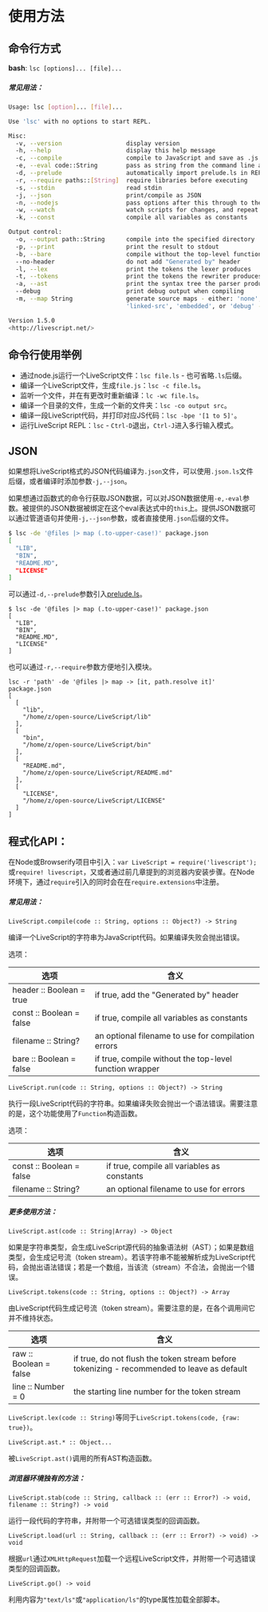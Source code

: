# 使用方法

## 命令行方式

**bash**: `lsc [options]... [file]...`

##### 常见用法：

```bash
Usage: lsc [option]... [file]...

Use 'lsc' with no options to start REPL.

Misc:
  -v, --version                  display version
  -h, --help                     display this help message
  -c, --compile                  compile to JavaScript and save as .js files
  -e, --eval code::String        pass as string from the command line as input
  -d, --prelude                  automatically import prelude.ls in REPL
  -r, --require paths::[String]  require libraries before executing
  -s, --stdin                    read stdin
  -j, --json                     print/compile as JSON
  -n, --nodejs                   pass options after this through to the 'node' binary
  -w, --watch                    watch scripts for changes, and repeat
  -k, --const                    compile all variables as constants

Output control:
  -o, --output path::String      compile into the specified directory
  -p, --print                    print the result to stdout
  -b, --bare                     compile without the top-level function wrapper
  --no-header                    do not add "Generated by" header
  -l, --lex                      print the tokens the lexer produces
  -t, --tokens                   print the tokens the rewriter produces
  -a, --ast                      print the syntax tree the parser produces
  --debug                        print debug output when compiling
  -m, --map String               generate source maps - either: 'none', 'linked',
                                 'linked-src', 'embedded', or 'debug' - default: none

Version 1.5.0
<http://livescript.net/>
```



## 命令行使用举例

- 通过node.js运行一个LiveScript文件：`lsc file.ls` - 也可省略`.ls`后缀。
- 编译一个LiveScript文件，生成`file.js`：`lsc -c file.ls`。
- 监听一个文件，并在有更改时重新编译：`lc -wc file.ls`。
- 编译一个目录的文件，生成一个新的文件夹：`lsc -co output src`。
- 编译一段LiveScript代码，并打印对应JS代码：`lsc -bpe '[1 to 5]'`。
- 运行LiveScript REPL：`lsc` - `Ctrl-D`退出，`Ctrl-J`进入多行输入模式。




## JSON

如果想将LiveScript格式的JSON代码编译为`.json`文件，可以使用`.json.ls`文件后缀，或者编译时添加参数`-j,--json`。

如果想通过函数式的命令行获取JSON数据，可以对JSON数据使用`-e,-eval`参数。被提供的JSON数据被绑定在这个eval表达式中的`this`上。提供JSON数据可以通过管道语句并使用`-j,--json`参数，或者直接使用`.json`后缀的文件。

```bash
$ lsc -de '@files |> map (.to-upper-case!)' package.json
[
  "LIB",
  "BIN",
  "README.MD",
  "LICENSE"
]
```





可以通过`-d,--prelude`参数引入[prelude.ls](http://www.preludels.com/)。

```shell
$ lsc -de '@files |> map (.to-upper-case!)' package.json
[
  "LIB",
  "BIN",
  "README.MD",
  "LICENSE"
]
```





也可以通过`-r,--require`参数方便地引入模块。

```shell
lsc -r 'path' -de '@files |> map -> [it, path.resolve it]' package.json
[
  [
    "lib",
    "/home/z/open-source/LiveScript/lib"
  ],
  [
    "bin",
    "/home/z/open-source/LiveScript/bin"
  ],
  [
    "README.md",
    "/home/z/open-source/LiveScript/README.md"
  ],
  [
    "LICENSE",
    "/home/z/open-source/LiveScript/LICENSE"
  ]
]
```



## 程式化API：

在Node或Browserify项目中引入：`var LiveScript = require('livescript');`或`require! livescript`，又或者通过前几章提到的浏览器内安装步骤。在Node环境下，通过`require`引入的同时会在在`require.extensions`中注册。

##### 常见用法：

`LiveScript.compile(code :: String, options :: Object?) -> String`

编译一个LiveScript的字符串为JavaScript代码。如果编译失败会抛出错误。

选项：

| 选项                       | 含义                                       |
| ------------------------ | ---------------------------------------- |
| header :: Boolean = true | if true, add the "Generated by" header   |
| const :: Boolean = false | if true, compile all variables as constants |
| filename :: String?      | an optional filename to use for compilation errors |
| bare :: Boolean = false  | if true, compile without the top-level function wrapper |





`LiveScript.run(code :: String, options :: Object?) -> String`

执行一段LiveScript代码的字符串。如果编译失败会抛出一个语法错误。需要注意的是，这个功能使用了`Function`构造函数。

选项：

| 选项                       | 含义                                       |
| ------------------------ | ---------------------------------------- |
| const :: Boolean = false | if true, compile all variables as constants |
| filename :: String?      | an optional filename to use for errors   |



##### 更多使用方法：

`LiveScript.ast(code :: String|Array) -> Object`

如果是字符串类型，会生成LiveScript源代码的抽象语法树（AST）；如果是数组类型，会生成记号流（token stream）。若该字符串不能被解析成为LiveScript代码，会抛出语法错误；若是一个数组，当该流（stream）不合法，会抛出一个错误。





`LiveScript.tokens(code :: String, options :: Object?) -> Array`

由LiveScript代码生成记号流（token stream）。需要注意的是，在各个调用间它并不维持状态。

| 选项                     | 含义                                       |
| ---------------------- | ---------------------------------------- |
| raw :: Boolean = false | if true, do not flush the token stream before tokenizing - recommended to leave as default |
| line :: Number = 0     | the starting line number for the token stream |





`LiveScript.lex(code :: String)`等同于`LiveScript.tokens(code, {raw: true})`。





`LiveScript.ast.* :: Object...`

被`LiveScript.ast()`调用的所有AST构造函数。



##### 浏览器环境独有的方法：

`LiveScript.stab(code :: String, callback :: (err :: Error?) -> void, filename :: String?) -> void`

运行一段代码的字符串，并附带一个可选错误类型的回调函数。





`LiveScript.load(url :: String, callback :: (err :: Error?) -> void) -> void`

根据`url`通过`XMLHttpRequest`加载一个远程LiveScript文件，并附带一个可选错误类型的回调函数。





`LiveScript.go() -> void`

利用内容为`"text/ls"`或`"application/ls"`的type属性加载全部脚本。